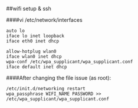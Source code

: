 ##wifi setup & ssh

####vi /etc/network/interfaces
```
auto lo
iface lo inet loopback
iface eth0 inet dhcp

allow-hotplug wlan0
iface wlan0 inet dhcp
wpa-conf /etc/wpa_supplicant/wpa_supplicant.conf
iface default inet dhcp
```

####After changing the file issue (as root):

```
/etc/init.d/networking restart
wpa_passphrase WIFI_NAME PASSWORD >> /etc/wpa_supplicant/wpa_supplicant.conf
```

